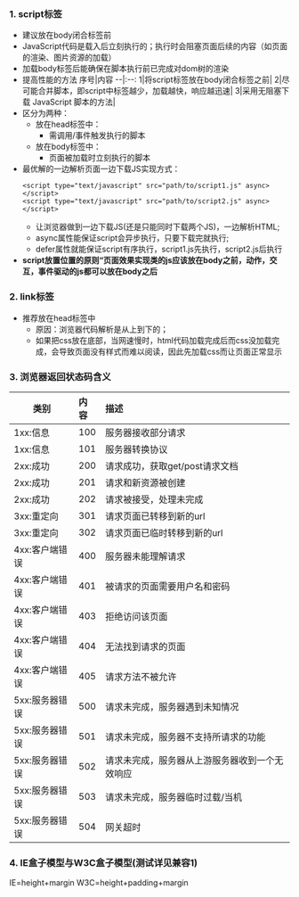 ### 1. script标签
+ 建议放在body闭合标签前
+ JavaScript代码是载入后立刻执行的；执行时会阻塞页面后续的内容（如页面的渲染、图片资源的加载）
+ 加载body标签后能确保在脚本执行前已完成对dom树的渲染
+ 提高性能的方法
    序号|内容
    --|:--:
    1|将script标签放在body闭合标签之前|
    2|尽可能合并脚本，即script中标签越少，加载越快，响应越迅速|
    3|采用无阻塞下载 JavaScript 脚本的方法|
+ 区分为两种：
    + 放在head标签中：
        + 需调用/事件触发执行的脚本
    + 放在body标签中：
        + 页面被加载时立刻执行的脚本
+ 最优解的一边解析页面一边下载JS实现方式：
    ```
    <script type="text/javascript" src="path/to/script1.js" async></script>  
    <script type="text/javascript" src="path/to/script2.js" async></script>  
    ```
    + 让浏览器做到一边下载JS(还是只能同时下载两个JS)，一边解析HTML;
    + async属性能保证script会异步执行，只要下载完就执行;
    + defer属性就能保证script有序执行，script1.js先执行，script2.js后执行
+ **script放置位置的原则“页面效果实现类的js应该放在body之前，动作，交互，事件驱动的js都可以放在body之后**
### 2. link标签  
+ 推荐放在head标签中
    + 原因：浏览器代码解析是从上到下的；
    + 如果把css放在底部，当网速慢时，html代码加载完成后而css没加载完成，会导致页面没有样式而难以阅读，因此先加载css而让页面正常显示

### 3. 浏览器返回状态码含义
类别|内容|描述|
--|:--|:--
1xx:信息|100|服务器接收部分请求|
1xx:信息|101|服务器转换协议|
2xx:成功|200|请求成功，获取get/post请求文档|
2xx:成功|201|请求和新资源被创建|
2xx:成功|202|请求被接受，处理未完成|
3xx:重定向|301|请求页面已转移到新的url|
3xx:重定向|302|请求页面已临时转移到新的url|
4xx:客户端错误|400|服务器未能理解请求|
4xx:客户端错误|401|被请求的页面需要用户名和密码|
4xx:客户端错误|403|拒绝访问该页面|
4xx:客户端错误|404|无法找到请求的页面|
4xx:客户端错误|405|请求方法不被允许|
5xx:服务器错误|500|请求未完成，服务器遇到未知情况|
5xx:服务器错误|501|请求未完成，服务器不支持所请求的功能|
5xx:服务器错误|502|请求未完成，服务器从上游服务器收到一个无效响应|
5xx:服务器错误|503|请求未完成，服务器临时过载/当机|
5xx:服务器错误|504|网关超时|

### 4. IE盒子模型与W3C盒子模型(测试详见兼容1)

IE=height+margin
W3C=height+padding+margin
